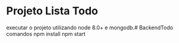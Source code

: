 # Projeto Lista Todo
executar o projeto utilizando node 8.0+ e mongodb.# BackendTodo
comandos
npm install
npm start

